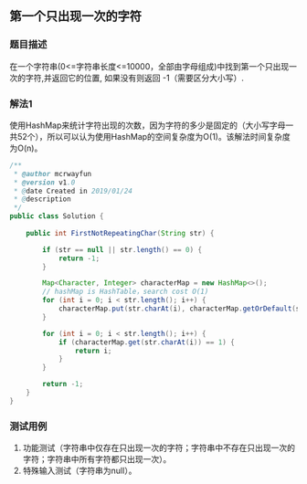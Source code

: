 ## 第一个只出现一次的字符

### 题目描述
在一个字符串(0<=字符串长度<=10000，全部由字母组成)中找到第一个只出现一次的字符,并返回它的位置, 如果没有则返回 -1（需要区分大小写）.

### 解法1
使用HashMap来统计字符出现的次数，因为字符的多少是固定的（大小写字母一共52个），所以可以认为使用HashMap的空间复杂度为O(1)。该解法时间复杂度为O(n)。

```java
/**
 * @author mcrwayfun
 * @version v1.0
 * @date Created in 2019/01/24
 * @description
 */
public class Solution {
    
    public int FirstNotRepeatingChar(String str) {

        if (str == null || str.length() == 0) {
            return -1;
        }

        Map<Character, Integer> characterMap = new HashMap<>();
        // hashMap is HashTable，search cost O(1)
        for (int i = 0; i < str.length(); i++) {
            characterMap.put(str.charAt(i), characterMap.getOrDefault(str.charAt(i), 0) + 1);
        }

        for (int i = 0; i < str.length(); i++) {
            if (characterMap.get(str.charAt(i)) == 1) {
                return i;
            }
        }

        return -1;
    }
}
```
### 测试用例

1. 功能测试（字符串中仅存在只出现一次的字符；字符串中不存在只出现一次的字符；字符串中所有字符都只出现一次）。
2. 特殊输入测试（字符串为null）。